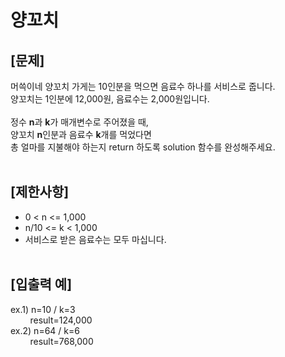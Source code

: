 # 양꼬치
## **[문제]**
머쓱이네 양꼬치 가게는 10인분을 먹으면 음료수 하나를 서비스로 줍니다.<br>
양꼬치는 1인분에 12,000원, 음료수는 2,000원입니다.<br>
<br>
정수 **n**과 **k**가 매개변수로 주어졌을 때,<br>
양꼬치 **n**인분과 음료수 **k**개를 먹었다면<br>
총 얼마를 지불해야 하는지 return 하도록 solution 함수를 완성해주세요.<br>
<br>

## **[제한사항]**
* 0 < n <= 1,000
* n/10 <= k < 1,000
* 서비스로 받은 음료수는 모두 마십니다.
<br><br>

## **[입출력 예]**
ex.1) n=10 / k=3<br>
&nbsp;&nbsp;&nbsp;&nbsp;&nbsp;&nbsp;&nbsp;&nbsp;result=124,000<br>
ex.2) n=64 / k=6<br>
&nbsp;&nbsp;&nbsp;&nbsp;&nbsp;&nbsp;&nbsp;&nbsp;result=768,000<br>
